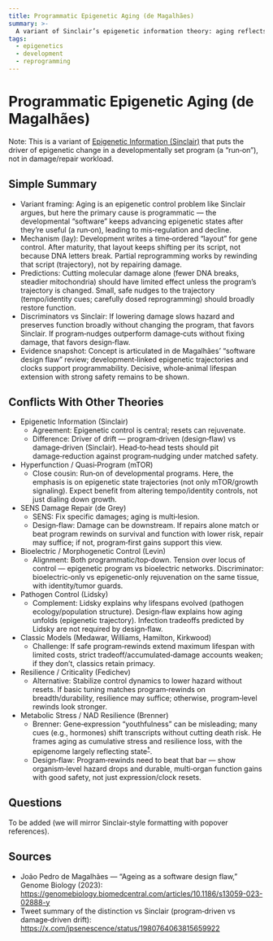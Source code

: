 ```yaml
---
title: Programmatic Epigenetic Aging (de Magalhães)
summary: >-
  A variant of Sinclair’s epigenetic information theory: aging reflects a programmed “run‑on” of developmental epigenetic state changes, not primarily damage‑driven drift; partial reprogramming rewinds the program’s trajectory.
tags:
  - epigenetics
  - development
  - reprogramming
---
```


# Programmatic Epigenetic Aging (de Magalhães)

Note: This is a variant of [Epigenetic Information (Sinclair)](../theories/epigenetic_information.md) that puts the driver of epigenetic change in a developmentally set program (a “run‑on”), not in damage/repair workload.

## Simple Summary

- Variant framing: Aging is an epigenetic control problem like Sinclair argues, but here the primary cause is programmatic — the developmental “software” keeps advancing epigenetic states after they’re useful (a run‑on), leading to mis‑regulation and decline.
- Mechanism (lay): Development writes a time‑ordered “layout” for gene control. After maturity, that layout keeps shifting per its script, not because DNA letters break. Partial reprogramming works by rewinding that script (trajectory), not by repairing damage.
- Predictions: Cutting molecular damage alone (fewer DNA breaks, steadier mitochondria) should have limited effect unless the program’s trajectory is changed. Small, safe nudges to the trajectory (tempo/identity cues; carefully dosed reprogramming) should broadly restore function.
- Discriminators vs Sinclair: If lowering damage slows hazard and preserves function broadly without changing the program, that favors Sinclair. If program‑nudges outperform damage‑cuts without fixing damage, that favors design‑flaw.
- Evidence snapshot: Concept is articulated in de Magalhães’ “software design flaw” review; development‑linked epigenetic trajectories and clocks support programmability. Decisive, whole‑animal lifespan extension with strong safety remains to be shown.

## Conflicts With Other Theories

<ul>
  <li>Epigenetic Information (Sinclair)
    <ul>
      <li>Agreement: Epigenetic control is central; resets can rejuvenate.</li>
      <li>Difference: Driver of drift — program‑driven (design‑flaw) vs damage‑driven (Sinclair). Head‑to‑head tests should pit damage‑reduction against program‑nudging under matched safety.</li>
    </ul>
  </li>
  <li>Hyperfunction / Quasi‑Program (mTOR)
    <ul>
      <li>Close cousin: Run‑on of developmental programs. Here, the emphasis is on epigenetic state trajectories (not only mTOR/growth signaling). Expect benefit from altering tempo/identity controls, not just dialing down growth.</li>
    </ul>
  </li>
  <li>SENS Damage Repair (de Grey)
    <ul>
      <li>SENS: Fix specific damages; aging is multi‑lesion.</li>
      <li>Design‑flaw: Damage can be downstream. If repairs alone match or beat program rewinds on survival and function with lower risk, repair may suffice; if not, program‑first gains support this view.</li>
    </ul>
  </li>
  <li>Bioelectric / Morphogenetic Control (Levin)
    <ul>
      <li>Alignment: Both programmatic/top‑down. Tension over locus of control — epigenetic program vs bioelectric networks. Discriminator: bioelectric‑only vs epigenetic‑only rejuvenation on the same tissue, with identity/tumor guards.</li>
    </ul>
  </li>
  <li>Pathogen Control (Lidsky)
    <ul>
      <li>Complement: Lidsky explains why lifespans evolved (pathogen ecology/population structure). Design‑flaw explains how aging unfolds (epigenetic trajectory). Infection tradeoffs predicted by Lidsky are not required by design‑flaw.</li>
    </ul>
  </li>
  <li>Classic Models (Medawar, Williams, Hamilton, Kirkwood)
    <ul>
      <li>Challenge: If safe program‑rewinds extend maximum lifespan with limited costs, strict tradeoff/accumulated‑damage accounts weaken; if they don’t, classics retain primacy.</li>
    </ul>
  </li>
  <li>Resilience / Criticality (Fedichev)
    <ul>
      <li>Alternative: Stabilize control dynamics to lower hazard without resets. If basic tuning matches program‑rewinds on breadth/durability, resilience may suffice; otherwise, program‑level rewinds look stronger.</li>
    </ul>
  </li>
  <li>Metabolic Stress / NAD Resilience (Brenner)
    <ul>
      <li>Brenner: Gene‑expression “youthfulness” can be misleading; many cues (e.g., hormones) shift transcripts without cutting death risk. He frames aging as cumulative stress and resilience loss, with the epigenome largely reflecting state<sup><a class="ref-pop" href="https://x.com/CharlesMBrenner/status/1977094540684370414" data-ref-url="https://x.com/CharlesMBrenner/status/1977094540684370414" data-ref-summary="Brenner tweet: youthful‑looking gene expression does not equal corrected aging or extended life.">†</a></sup>.</li>
      <li>Design‑flaw: Program‑rewinds need to beat that bar — show organism‑level hazard drops and durable, multi‑organ function gains with good safety, not just expression/clock resets.</li>
    </ul>
  </li>
</ul>

## Questions

To be added (we will mirror Sinclair‑style formatting with popover references).

## Sources

- João Pedro de Magalhães — “Ageing as a software design flaw,” Genome Biology (2023): https://genomebiology.biomedcentral.com/articles/10.1186/s13059-023-02888-y
- Tweet summary of the distinction vs Sinclair (program‑driven vs damage‑driven drift): https://x.com/jpsenescence/status/1980764063815659922
